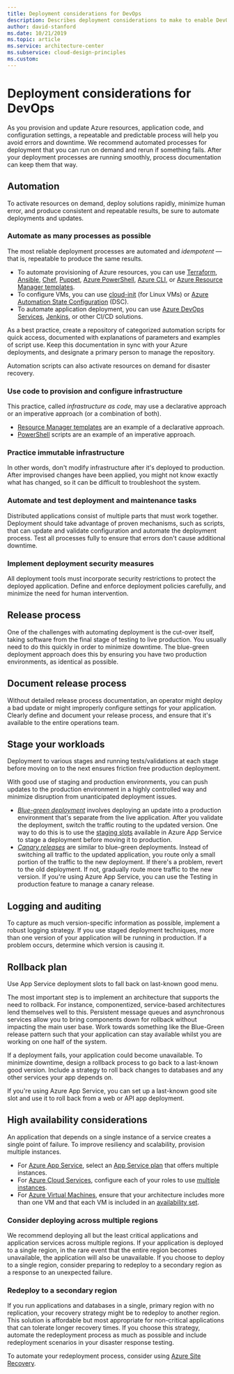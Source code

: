 ```yaml
---
title: Deployment considerations for DevOps
description: Describes deployment considerations to make to enable DevOps in your organization.
author: david-stanford
ms.date: 10/21/2019
ms.topic: article
ms.service: architecture-center
ms.subservice: cloud-design-principles
ms.custom: 
---
```


# Deployment considerations for DevOps

As you provision and update Azure resources, application code, and configuration settings, a repeatable and predictable process will help you avoid errors and downtime. We recommend automated processes for deployment that you can run on demand and rerun if something fails. After your deployment processes are running smoothly, process documentation can keep them that way.

## Automation

To activate resources on demand, deploy solutions rapidly, minimize human error, and produce consistent and repeatable results, be sure to automate deployments and updates.

### Automate as many processes as possible

The most reliable deployment processes are automated and *idempotent* &mdash; that is, repeatable to produce the same results.

- To automate provisioning of Azure resources, you can use [Terraform](https://docs.microsoft.com/azure/virtual-machines/windows/infrastructure-automation#terraform),
    [Ansible](https://docs.microsoft.com/azure/virtual-machines/windows/infrastructure-automation#ansible), [Chef](https://docs.microsoft.com/azure/virtual-machines/windows/infrastructure-automation#chef), [Puppet](https://docs.microsoft.com/azure/virtual-machines/windows/infrastructure-automation#puppet),
    [Azure PowerShell](https://docs.microsoft.com/powershell/azure/overview), [Azure CLI](https://docs.microsoft.com/cli/azure), or [Azure Resource Manager templates](https://docs.microsoft.com/azure/azure-resource-manager/template-deployment-overview).
- To configure VMs, you can use [cloud-init](https://docs.microsoft.com/azure/virtual-machines/windows/infrastructure-automation#cloud-init) (for Linux VMs) or [Azure Automation State Configuration](https://docs.microsoft.com/azure/automation/automation-dsc-overview) (DSC).
- To automate application deployment, you can use [Azure DevOps Services](https://docs.microsoft.com/azure/virtual-machines/windows/infrastructure-automation#azure-devops-services), [Jenkins](https://docs.microsoft.com/azure/virtual-machines/windows/infrastructure-automation#jenkins), or other CI/CD solutions.

As a best practice, create a repository of categorized automation scripts for quick access, documented with explanations of parameters and examples of script use. Keep this documentation in sync with your Azure deployments, and designate a primary person to manage the repository.

Automation scripts can also activate resources on demand for disaster recovery.

### Use code to provision and configure infrastructure

This practice, called *infrastructure as code,* may use a declarative approach or an imperative approach (or a combination of both).

- [Resource Manager templates](https://docs.microsoft.com/azure/azure-resource-manager/template-deployment-overview) are an example of a declarative approach.
- [PowerShell](https://docs.microsoft.com/powershell/azure/overview) scripts are an example of an imperative approach.

### Practice immutable infrastructure

In other words, don't modify infrastructure after it's deployed to production. After improvised changes have been applied, you might not know exactly what has changed, so it can be difficult to troubleshoot the system.

### Automate and test deployment and maintenance tasks

Distributed applications consist of multiple parts that must work together. Deployment should take advantage of proven mechanisms, such as scripts, that can update and validate configuration and automate the deployment process. Test all processes fully to ensure that errors don't cause additional downtime.

### Implement deployment security measures

All deployment tools must incorporate security restrictions to protect the deployed application. Define and enforce deployment policies carefully, and minimize the need for human intervention.

## Release process

One of the challenges with automating deployment is the cut-over itself, taking software from the final stage of testing to live production. You usually need to do this quickly in order to minimize downtime. The blue-green deployment approach does this by ensuring you have two production environments, as identical as possible.

## Document release process

Without detailed release process documentation, an operator might deploy a bad update or might improperly configure settings for your application. Clearly define and document your release process, and ensure that it's available to the entire operations team.

## Stage your workloads

Deployment to various stages and running tests/validations at each stage before moving on to the next ensures friction free production deployment.

With good use of staging and production environments, you can push updates to the production environment in a highly controlled way and minimize disruption from unanticipated deployment issues.

- [*Blue-green deployment*](https://martinfowler.com/bliki/BlueGreenDeployment.html) involves deploying an update into a production environment that's separate from the live application. After you validate the deployment, switch the traffic routing to the updated version. One way to do this is to use the [staging slots](https://docs.microsoft.com/azure/app-service/web-sites-staged-publishing) available in Azure App Service to stage a deployment before moving it to production.
- [*Canary releases*](https://martinfowler.com/bliki/CanaryRelease.html) are similar to blue-green deployments. Instead of switching all traffic to the updated application, you route only a small portion of the traffic to the new deployment. If there's a problem, revert to the old deployment. If not, gradually route more traffic to the new version. If you're using Azure App Service, you can use the Testing in production feature to manage a canary release.

## Logging and auditing

To capture as much version-specific information as possible, implement a robust logging strategy. If you use staged deployment techniques, more than one version of your application will be running in production. If a problem occurs, determine which version is causing it.

## Rollback plan

Use App Service deployment slots to fall back on last-known good menu. 

The most important step is to implement an architecture that supports the need to rollback. For instance, componentized, service-based architectures lend themselves well to this. Persistent message queues and asynchronous services allow you to bring components down for rollback without impacting the main user base. Work towards something like the Blue-Green release pattern such that your application can stay available whilst you are working on one half of the system.

If a deployment fails, your application could become unavailable. To minimize downtime, design a rollback process to go back to a last-known good version. Include a strategy to roll back changes to databases and any other services your app depends on.

If you're using Azure App Service, you can set up a last-known good site slot and use it to roll back from a web or API app deployment.

## High availability considerations

An application that depends on a single instance of a service creates a single point of failure. To improve resiliency and scalability, provision multiple instances.

- For [Azure App Service](https://docs.microsoft.com/azure/app-service/app-service-value-prop-what-is/), select an [App Service plan](https://docs.microsoft.com/azure/app-service/azure-web-sites-web-hosting-plans-in-depth-overview/) that offers multiple instances.
- For [Azure Cloud Services](https://docs.microsoft.com/azure/cloud-services/cloud-services-choose-me), configure each of your roles to use [multiple instances](https://docs.microsoft.com/azure/cloud-services/cloud-services-choose-me/#scaling-and-management).
- For [Azure Virtual Machines](https://docs.microsoft.com/azure/virtual-machines/virtual-machines-windows-about/?toc=%2fazure%2fvirtual-machines%2fwindows%2ftoc.json), ensure that your architecture includes more than one VM and that each VM is included in an [availability set](https://docs.microsoft.com/azure/virtual-machines/virtual-machines-windows-manage-availability/).

### Consider deploying across multiple regions

We recommend deploying all but the least critical applications and application services across multiple regions. If your application is deployed to a single region, in the rare event that the entire region becomes unavailable, the application will also be unavailable. If you choose to deploy to a single region, consider preparing to redeploy to a secondary region as a response to an unexpected failure.

### Redeploy to a secondary region

If you run applications and databases in a single, primary region with no replication, your recovery strategy might be to redeploy to another region. This solution is affordable but most appropriate for non-critical applications that can tolerate longer recovery times. If you choose this strategy, automate the redeployment process as much as possible and include redeployment scenarios in your disaster response testing.

To automate your redeployment process, consider using [Azure Site Recovery](https://docs.microsoft.com/azure/site-recovery/).
